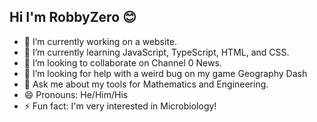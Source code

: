 ## Hi I'm RobbyZero 😊

- 🔭 I’m currently working on a website.
- 🌱 I’m currently learning JavaScript, TypeScript, HTML, and CSS.
- 🤝 I’m looking to collaborate on Channel 0 News.
- 🤔 I’m looking for help with a weird bug on my game Geography Dash
- 💬 Ask me about my tools for Mathematics and Engineering.
- 😄 Pronouns: He/Him/His
- ⚡ Fun fact: I'm very interested in Microbiology!
